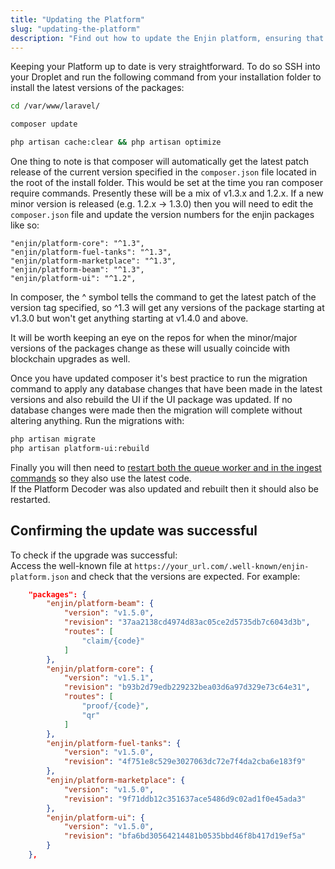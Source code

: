 ```yaml
---
title: "Updating the Platform"
slug: "updating-the-platform"
description: "Find out how to update the Enjin platform, ensuring that your blockchain solutions are running the latest features and improvements."
---
```

Keeping your Platform up to date is very straightforward.  To do so SSH into your Droplet and run the following command from your installation folder to install the latest versions of the packages:

```bash
cd /var/www/laravel/

composer update

php artisan cache:clear && php artisan optimize
```

One thing to note is that composer will automatically get the latest patch release of the current version specified in the `composer.json` file located in the root of the install folder.  This would be set at the time you ran composer require commands.  Presently these will be a mix of v1.3.x and 1.2.x. If a new minor version is released (e.g. 1.2.x -> 1.3.0) then you will need to edit the `composer.json` file and update the version numbers for the enjin packages like so:

```text
"enjin/platform-core": "^1.3",
"enjin/platform-fuel-tanks": "^1.3",
"enjin/platform-marketplace": "^1.3",
"enjin/platform-beam": "^1.3",
"enjin/platform-ui": "^1.2",
```

In composer, the ^ symbol tells the command to get the latest patch of the version tag specified, so ^1.3 will get any versions of the package starting at v1.3.0 but won't get anything starting at v1.4.0 and above.

It will be worth keeping an eye on the repos for when the minor/major versions of the packages change as these will usually coincide with blockchain upgrades as well.

Once you have updated composer it's best practice to run the migration command to apply any database changes that have been made in the latest versions and also rebuild the UI if the UI package was updated.  If no database changes were made then the migration will complete without altering anything.  Run the migrations with:

```bash
php artisan migrate
php artisan platform-ui:rebuild
```

Finally you will then need to [restart both the queue worker and in the ingest commands](/02-guides/04-going-open-source/03-cloud-installation/011-restarting-the-platform.md) so they also use the latest code.  
If the Platform Decoder was also updated and rebuilt then it should also be restarted.

## Confirming the update was successful

To check if the upgrade was successful:  
Access the well-known file at `https://your_url.com/.well-known/enjin-platform.json` and check that the versions are expected. For example:

```json
    "packages": {
        "enjin/platform-beam": {
            "version": "v1.5.0",
            "revision": "37aa2138cd4974d83ac05ce2d5735db7c6043d3b",
            "routes": [
                "claim/{code}"
            ]
        },
        "enjin/platform-core": {
            "version": "v1.5.1",
            "revision": "b93b2d79edb229232bea03d6a97d329e73c64e31",
            "routes": [
                "proof/{code}",
                "qr"
            ]
        },
        "enjin/platform-fuel-tanks": {
            "version": "v1.5.0",
            "revision": "4f751e8c529e3027063dc72e7f4da2cba6e183f9"
        },
        "enjin/platform-marketplace": {
            "version": "v1.5.0",
            "revision": "9f71ddb12c351637ace5486d9c02ad1f0e45ada3"
        },
        "enjin/platform-ui": {
            "version": "v1.5.0",
            "revision": "bfa6bd30564214481b0535bbd46f8b417d19ef5a"
        }
    },
```
